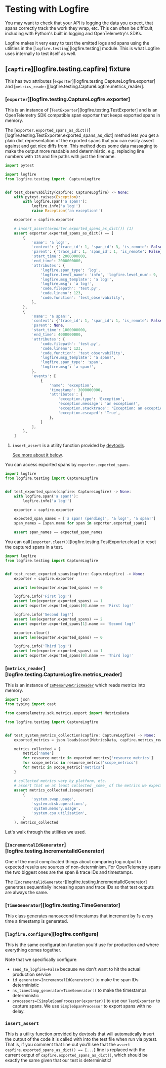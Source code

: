 # Testing with Logfire

You may want to check that your API is logging the data you expect, that spans correctly track the work they wrap, etc.
This can often be difficult, including with Python's built in logging and OpenTelemetry's SDKs.

Logfire makes it very easy to test the emitted logs and spans using the utilities in the
[`logfire.testing`][logfire.testing] module.
This is what Logfire uses internally to test itself as well.

## [`capfire`][logfire.testing.capfire] fixture

This has two attributes [`exporter`][logfire.testing.CaptureLogfire.exporter] and
[`metrics_reader`][logfire.testing.CaptureLogfire.metrics_reader].

### [`exporter`][logfire.testing.CaptureLogfire.exporter]

This is an instance of [`TestExporter`][logfire.testing.TestExporter] and is an OpenTelemetry SDK compatible
span exporter that keeps exported spans in memory.

The [`exporter.exported_spans_as_dict()`][logfire.testing.TestExporter.exported_spans_as_dict] method lets you get
a plain dict representation of the exported spans that you can easily assert against and get nice diffs from.
This method does some data massaging to make the output more readable and deterministic, e.g. replacing line
numbers with `123` and file paths with just the filename.

```py title="test.py"
import pytest

import logfire
from logfire.testing import  CaptureLogfire


def test_observability(capfire: CaptureLogfire) -> None:
    with pytest.raises(Exception):
        with logfire.span('a span!'):
            logfire.info('a log!')
            raise Exception('an exception!')

    exporter = capfire.exporter

    # insert_assert(exporter.exported_spans_as_dict()) (1)
    assert exporter.exported_spans_as_dict() == [
        {
            'name': 'a log!',
            'context': {'trace_id': 1, 'span_id': 3, 'is_remote': False},
            'parent': {'trace_id': 1, 'span_id': 1, 'is_remote': False},
            'start_time': 2000000000,
            'end_time': 2000000000,
            'attributes': {
                'logfire.span_type': 'log',
                'logfire.level_name': 'info', 'logfire.level_num': 9,
                'logfire.msg_template': 'a log!',
                'logfire.msg': 'a log!',
                'code.filepath': 'test.py',
                'code.lineno': 123,
                'code.function': 'test_observability',
            },
        },
        {
            'name': 'a span!',
            'context': {'trace_id': 1, 'span_id': 1, 'is_remote': False},
            'parent': None,
            'start_time': 1000000000,
            'end_time': 4000000000,
            'attributes': {
                'code.filepath': 'test.py',
                'code.lineno': 123,
                'code.function': 'test_observability',
                'logfire.msg_template': 'a span!',
                'logfire.span_type': 'span',
                'logfire.msg': 'a span!',
            },
            'events': [
                {
                    'name': 'exception',
                    'timestamp': 3000000000,
                    'attributes': {
                        'exception.type': 'Exception',
                        'exception.message': 'an exception!',
                        'exception.stacktrace': 'Exception: an exception!',
                        'exception.escaped': 'True',
                    },
                }
            ],
        },
    ]
```

1. `insert_assert` is a utility function provided by [devtools](https://github.com/samuelcolvin/python-devtools).

    [See more about it below](#insert_assert).

You can access exported spans by `exporter.exported_spans`.

```py
import logfire
from logfire.testing import CaptureLogfire


def test_exported_spans(capfire: CaptureLogfire) -> None:
    with logfire.span('a span!'):
        logfire.info('a log!')

    exporter = capfire.exporter

    expected_span_names = ['a span! (pending)', 'a log!', 'a span!']
    span_names = [span.name for span in exporter.exported_spans]

    assert span_names == expected_span_names
```

You can call [`exporter.clear()`][logfire.testing.TestExporter.clear] to reset the captured spans in a test.

```py
import logfire
from logfire.testing import CaptureLogfire


def test_reset_exported_spans(capfire: CaptureLogfire) -> None:
    exporter = capfire.exporter

    assert len(exporter.exported_spans) == 0

    logfire.info('First log!')
    assert len(exporter.exported_spans) == 1
    assert exporter.exported_spans[0].name == 'First log!'

    logfire.info('Second log!')
    assert len(exporter.exported_spans) == 2
    assert exporter.exported_spans[1].name == 'Second log!'

    exporter.clear()
    assert len(exporter.exported_spans) == 0

    logfire.info('Third log!')
    assert len(exporter.exported_spans) == 1
    assert exporter.exported_spans[0].name == 'Third log!'
```

### [`metrics_reader`][logfire.testing.CaptureLogfire.metrics_reader]

This is an instance of [`InMemoryMetricReader`][in-memory-metric-reader] which reads metrics into memory.

```py
import json
from typing import cast

from opentelemetry.sdk.metrics.export import MetricsData

from logfire.testing import CaptureLogfire


def test_system_metrics_collection(capfire: CaptureLogfire) -> None:
    exported_metrics = json.loads(cast(MetricsData, capfire.metrics_reader.get_metrics_data()).to_json())  # type: ignore

    metrics_collected = {
        metric['name']
        for resource_metric in exported_metrics['resource_metrics']
        for scope_metric in resource_metric['scope_metrics']
        for metric in scope_metric['metrics']
    }

    # collected metrics vary by platform, etc.
    # assert that we at least collected _some_ of the metrics we expect
    assert metrics_collected.issuperset(
        {
            'system.swap.usage',
            'system.disk.operations',
            'system.memory.usage',
            'system.cpu.utilization',
        }
    ), metrics_collected
```

Let's walk through the utilities we used.

### [`IncrementalIdGenerator`][logfire.testing.IncrementalIdGenerator]

One of the most complicated things about comparing log output to expected results are sources of non-determinism.
For OpenTelemetry spans the two biggest ones are the span & trace IDs and timestamps.

The [`IncrementalIdGenerator`][logfire.testing.IncrementalIdGenerator] generates sequentially increasing span
and trace IDs so that test outputs are always the same.

### [`TimeGenerator`][logfire.testing.TimeGenerator]

This class generates nanosecond timestamps that increment by 1s every time a timestamp is generated.

### [`logfire.configure`][logfire.configure]

This is the same configuration function you'd use for production and where everything comes together.

Note that we specifically configure:

- `send_to_logfire=False` because we don't want to hit the actual production service
- `id_generator=IncrementalIdGenerator()` to make the span IDs deterministic
- `ns_timestamp_generator=TimeGenerator()` to make the timestamps deterministic
- `processors=[SimpleSpanProcessor(exporter)]` to use our `TestExporter` to capture spans. We use `SimpleSpanProcessor` to export spans with no delay.

### `insert_assert`

This is a utility function provided by [devtools](https://github.com/samuelcolvin/python-devtools) that will
automatically insert the output of the code it is called with into the test file when run via pytest.
That is, if you comment that line out you'll see that the `assert capfire.exported_spans_as_dict() == [...]`
line is replaced with the current output of `capfire.exported_spans_as_dict()`, which should
be exactly the same given that our test is deterministic!

[in-memory-metric-reader]: https://opentelemetry-python.readthedocs.io/en/latest/sdk/metrics.export.html#opentelemetry.sdk.metrics.export.InMemoryMetricReader
